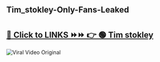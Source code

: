 
 ## Tim_stokley-Only-Fans-Leaked

# <h2><a href="https://clipsfans.com/Tim_stokley&ref=git">🔗 Click to LINKS ⏩⏩ 👉 🟢 Tim stokley </a></h2>

<a href="https://clipsfans.com/Tim_stokley&ref=git" rel="nofollow" data-target="animated-image.originalLink"><img src="https://i.ibb.co.com/xMMVF88/686577567.gif" alt="Viral Video Original" style="max-width: 100%; display: inline-block;" data-target="animated-image.originalImage"></a>
